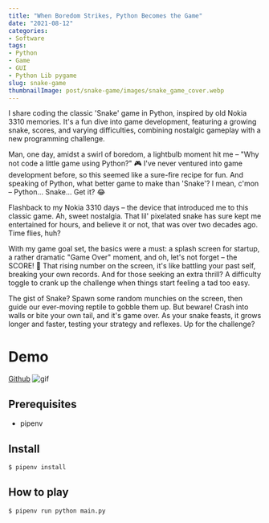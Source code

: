 ```yaml
---
title: "When Boredom Strikes, Python Becomes the Game"
date: "2021-08-12"
categories:
- Software
tags:
- Python
- Game
- GUI
- Python Lib pygame
slug: snake-game
thumbnailImage: post/snake-game/images/snake_game_cover.webp
---
```


<!-- for peek -->
I share coding the classic 'Snake' game in Python, inspired by old Nokia 3310 memories. It's a 
fun dive into game development, featuring a growing snake, scores, and varying difficulties, 
combining nostalgic gameplay with a new programming challenge. 

<!--more-->
Man, one day, amidst a swirl of boredom, a lightbulb moment hit me – "Why not code a little game 
using Python?" 🎮 I've never ventured into game development before, so this seemed like a sure-fire 
recipe for fun. And speaking of Python, what better game to make than 'Snake'? I mean, c'mon – 
Python... Snake... Get it? 😂

Flashback to my Nokia 3310 days – the device that introduced me to this classic game. Ah, sweet 
nostalgia. That lil' pixelated snake has sure kept me entertained for hours, and believe it or 
not, that was over two decades ago. Time flies, huh?

With my game goal set, the basics were a must: a splash screen for startup, a rather dramatic 
"Game Over" moment, and oh, let's not forget – the SCORE! 🚀 That rising number on the screen, 
it's like battling your past self, breaking your own records. And for those seeking an extra 
thrill? A difficulty toggle to crank up the challenge when things start feeling a tad too easy.

The gist of Snake? Spawn some random munchies on the screen, then guide our ever-moving reptile 
to gobble them up. But beware! Crash into walls or bite your own tail, and it's game over. As your 
snake feasts, it grows longer and faster, testing your strategy and reflexes. Up for the challenge?


# Demo
[Github](https://github.com/armcortex/snake_game)
![gif](/post/snake-game/images/snake_game.gif)

## Prerequisites
- pipenv

## Install 
```bash
$ pipenv install
```

## How to play
``` bash
$ pipenv run python main.py
```

